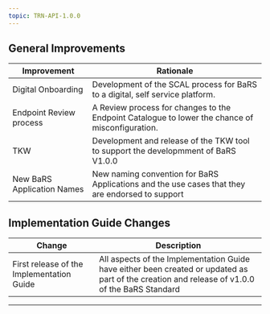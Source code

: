 ```yaml
---
topic: TRN-API-1.0.0
---
```


<div class="bars-blg-expander">
<div class="bars-blg-expander-entry" id="v1.0.0">


## General Improvements

| Improvement             |Rationale                                                                                       |
|-------------------------|------------------------------------------------------------------------------------------------|
| Digital Onboarding      | Development of the SCAL process for BaRS to a digital, self service platform.                  | 
| Endpoint Review process | A Review process for changes to the Endpoint Catalogue to lower the chance of misconfiguration.   |
| TKW                     | Development and release of the TKW tool to support the developmment of BaRS V1.0.0              |
| New BaRS Application Names | New naming convention for BaRS Applications and the use cases that they are endorsed to support  |

## Implementation Guide Changes

| Change                                    | Description                            |
|-------------------------------------------|----------------------------------------|
|First release of the Implementation Guide  | All aspects of the Implementation Guide have either been created or updated as part of the creation and release of v1.0.0 of the BaRS Standard       | 


</div>
</div>

<hr>
<br>
